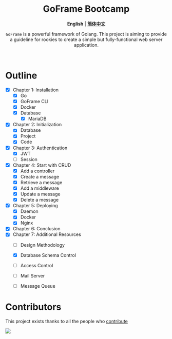<div align="center">
  <h1>GoFrame Bootcamp</h1>

**English** | [**简体中文**](./README_zh-CN.MD)

`GoFrame` is a powerful framework of Golang. This project is aiming to provide a guideline for rookies to create a simple but fully-functional web server application.
</div>
<br/>

# Outline

- [x] Chapter 1: Installation
    - [x] Go
    - [x] GoFrame CLI
    - [x] Docker
    - [x] Database
        - [x] MariaDB
- [x] Chapter 2: Initialization
    - [x] Database
    - [x] Project
    - [x] Code
- [x] Chapter 3: Authentication
    - [x] JWT
    - [ ] Session
- [x] Chapter 4: Start with CRUD
    - [x] Add a controller
    - [x] Create a message
    - [x] Retrieve a message
    - [x] Add a middleware
    - [x] Update a message
    - [x] Delete a message
- [x] Chapter 5: Deploying
    - [x] Daemon
    - [x] Docker
    - [x] Nginx
- [x] Chapter 6: Conclusion
- [x] Chapter 7: Additional Resources
    - [ ] Design Methodology
    - [x] Database Schema Control
    - [ ] Access Control
    - [ ] Mail Server
    - [ ] Message Queue


# Contributors

This project exists thanks to all the people who [contribute](https://github.com/UncleChair/GoFrameBootcamp/graphs/contributors)

<a href="https://github.com/UncleChair/GoFrameBootcamp/graphs/contributors"><img src="https://contributors-img.web.app/image?repo=UncleChair/GoFrameBootcamp" /></a>


